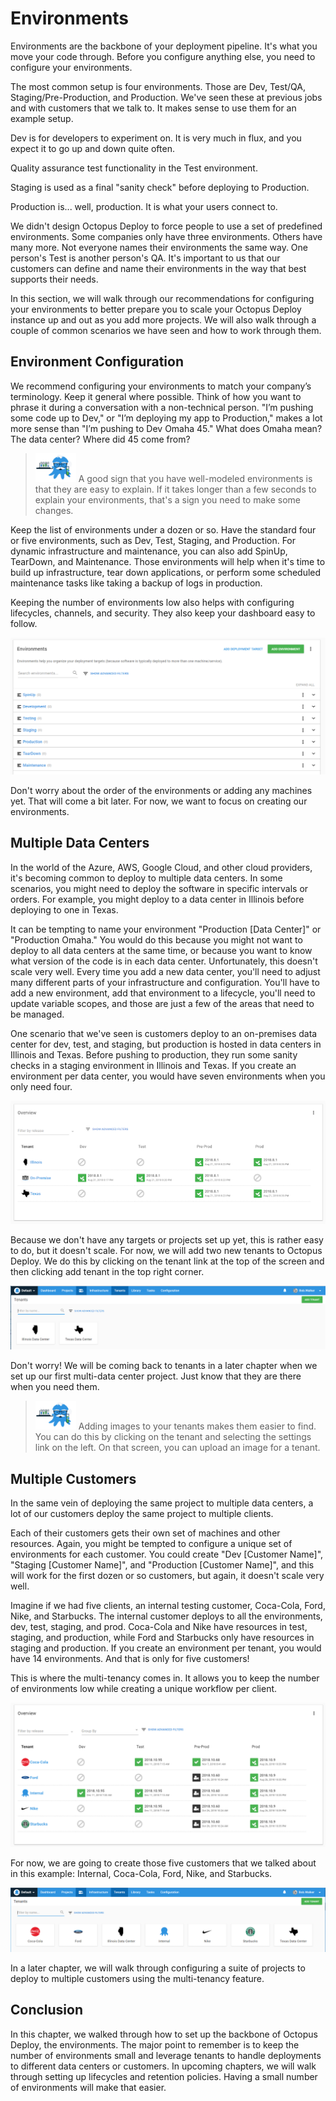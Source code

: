# Environments

Environments are the backbone of your deployment pipeline.  It's what you move your code through.  Before you configure anything else, you need to configure your environments.

The most common setup is four environments.  Those are Dev, Test/QA, Staging/Pre-Production, and Production.  We've seen these at previous jobs and with customers that we talk to.  It makes sense to use them for an example setup.

Dev is for developers to experiment on.  It is very much in flux, and you expect it to go up and down quite often.  

Quality assurance test functionality in the Test environment.  

Staging is used as a final "sanity check" before deploying to Production.  

Production is... well, production. It is what your users connect to.

We didn't design Octopus Deploy to force people to use a set of predefined environments.  Some companies only have three environments. Others have many more.  Not everyone names their environments the same way.  One person's Test is another person's QA.  It's important to us that our customers can define and name their environments in the way that best supports their needs.

In this section, we will walk through our recommendations for configuring your environments to better prepare you to scale your Octopus Deploy instance up and out as you add more projects.  We will also walk through a couple of common scenarios we have seen and how to work through them.

## Environment Configuration

We recommend configuring your environments to match your company’s terminology.  Keep it general where possible.  Think of how you want to phrase it during a conversation with a non-technical person. "I’m pushing some code up to Dev," or "I’m deploying my app to Production," makes a lot more sense than "I’m pushing to Dev Omaha 45."  What does Omaha mean?  The data center?  Where did 45 come from?  

> ![](images/professoroctopus.png) A good sign that you have well-modeled environments is that they are easy to explain.  If it takes longer than a few seconds to explain your environments, that's a sign you need to make some changes.  

Keep the list of environments under a dozen or so.  Have the standard four or five environments, such as Dev, Test, Staging, and Production.  For dynamic infrastructure and maintenance, you can also add SpinUp, TearDown, and Maintenance.  Those environments will help when it's time to build up infrastructure, tear down applications, or perform some scheduled maintenance tasks like taking a backup of logs in production.

Keeping the number of environments low also helps with configuring lifecycles, channels, and security.  They also keep your dashboard easy to follow.  

![](images/chapter001-environmentlist.png)

Don't worry about the order of the environments or adding any machines yet.  That will come a bit later.  For now, we want to focus on creating our environments.

## Multiple Data Centers

In the world of the Azure, AWS, Google Cloud, and other cloud providers, it's becoming common to deploy to multiple data centers.  In some scenarios, you might need to deploy the software in specific intervals or orders.  For example, you might deploy to a data center in Illinois before deploying to one in Texas.

It can be tempting to name your environment "Production [Data Center]" or "Production Omaha." You would do this because you might not want to deploy to all data centers at the same time, or because you want to know what version of the code is in each data center. Unfortunately, this doesn't scale very well.  Every time you add a new data center, you'll need to adjust many different parts of your infrastructure and configuration.  You'll have to add a new environment, add that environment to a lifecycle, you'll need to update variable scopes, and those are just a few of the areas that need to be managed.

One scenario that we've seen is customers deploy to an on-premises data center for dev, test, and staging, but production is hosted in data centers in Illinois and Texas.  Before pushing to production, they run some sanity checks in a staging environment in Illinois and Texas.  If you create an environment per data center, you would have seven environments when you only need four.  

![](images/chapter001-multitenancyenvironments.png)

Because we don't have any targets or projects set up yet, this is rather easy to do, but it doesn't scale.  For now, we will add two new tenants to Octopus Deploy.  We do this by clicking on the tenant link at the top of the screen and then clicking add tenant in the top right corner.

![](images/chapter001-datacentertenants.png)

Don't worry!  We will be coming back to tenants in a later chapter when we set up our first multi-data center project.  Just know that they are there when you need them.

> ![](images/professoroctopus.png) Adding images to your tenants makes them easier to find.  You can do this by clicking on the tenant and selecting the settings link on the left.  On that screen, you can upload an image for a tenant.

## Multiple Customers

In the same vein of deploying the same project to multiple data centers, a lot of our customers deploy the same project to multiple clients.

Each of their customers gets their own set of machines and other resources.  Again, you might be tempted to configure a unique set of environments for each customer.  You could create "Dev [Customer Name]", "Staging [Customer Name]", and "Production [Customer Name]", and this will work for the first dozen or so customers, but again, it doesn't scale very well.

Imagine if we had five clients, an internal testing customer, Coca-Cola, Ford, Nike, and Starbucks.  The internal customer deploys to all the environments, dev, test, staging, and prod.  Coca-Cola and Nike have resources in test, staging, and production, while Ford and Starbucks only have resources in staging and production.  If you create an environment per tenant, you would have 14 environments.  And that is only for five customers!

This is where the multi-tenancy comes in.  It allows you to keep the number of environments low while creating a unique workflow per client.

![](images/chapter001-multitenantapplication.png)

For now, we are going to create those five customers that we talked about in this example: Internal, Coca-Cola, Ford, Nike, and Starbucks.

![](images/chapter001-alltenants.png)

In a later chapter, we will walk through configuring a suite of projects to deploy to multiple customers using the multi-tenancy feature.

## Conclusion

In this chapter, we walked through how to set up the backbone of Octopus Deploy, the environments.  The major point to remember is to keep the number of environments small and leverage tenants to handle deployments to different data centers or customers.  In upcoming chapters, we will walk through setting up lifecycles and retention policies.  Having a small number of environments will make that easier.
